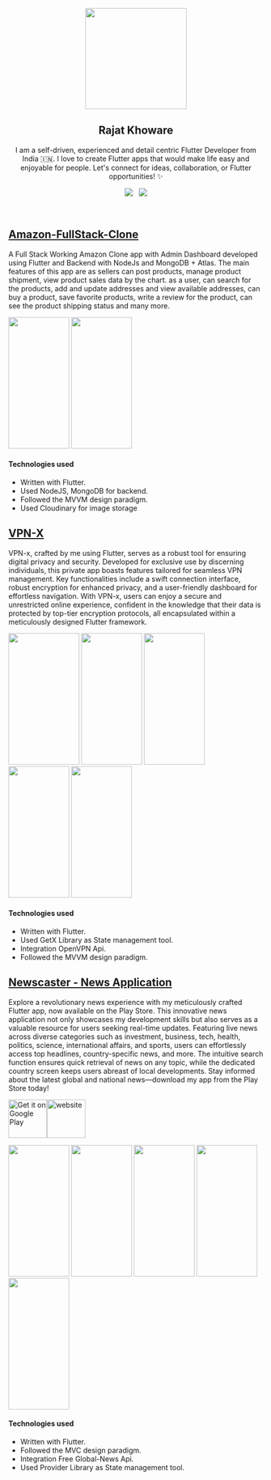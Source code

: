 <p align="center">
  <img src="https://github.com/RajatKhoware/RajatKhoware/assets/107408201/e2e63dc0-7d05-4a49-93ae-a5f18566c246" width="200" height="200">
</p>
<h2 align="center">Rajat Khoware</h2>
<p align="center">I am a self-driven, experienced and detail centric Flutter Developer from India 🇮🇳. I love to create Flutter apps that would make life easy and enjoyable for people. Let's connect for ideas, collaboration, or Flutter opportunities! ✨ </p>
<p align="center">
  <a href="https://www.linkedin.com/in/rajat-khoware/"><img src="https://img.shields.io/static/v1?label=LinkedIn&message=RajatKhoware&color=blue&style=for-the-badge&logo=linkedin&logoColor=white"></a>&nbsp;&nbsp;
  <a href="https://github.com/Rajatkhoware"><img src="https://img.shields.io/static/v1?label=Github&message=RajatKhoware&color=red&style=for-the-badge&logo=github&logoColor=white"></a>
</p><br>


## [Amazon-FullStack-Clone](https://github.com/RajatKhoware/Amazon_Clone-Flutter)


A Full Stack Working Amazon Clone app with Admin Dashboard developed using Flutter and Backend with NodeJs and MongoDB + Atlas. The main features of this app are as sellers can post products, manage product shipment, view product sales data by the chart. as a user, can search for the products, add and update addresses and view available addresses, can buy a product, save favorite products, write a review for the product, can see the product shipping status and many more.

<div class="row">
<img src="https://user-images.githubusercontent.com/3157579/178204057-dd51e81c-bc60-41db-b626-600a1e2a130e.gif" width="120" height="260">
<img src="https://user-images.githubusercontent.com/3157579/178206855-2368a5e9-12bf-4110-9d50-45a91d632804.gif" width="120" height="260">
</div>

#### Technologies used
* Written with Flutter.
* Used NodeJS, MongoDB for backend.
* Followed the MVVM design paradigm.
* Used Cloudinary for image storage

## [VPN-X](https://github.com/RajatKhoware/VPNX-Flutter)

VPN-x, crafted by me using Flutter, serves as a robust tool for ensuring digital privacy and security. Developed for exclusive use by discerning individuals, this private app boasts features tailored for seamless VPN management. Key functionalities include a swift connection interface, robust encryption for enhanced privacy, and a user-friendly dashboard for effortless navigation. With VPN-x, users can enjoy a secure and unrestricted online experience, confident in the knowledge that their data is protected by top-tier encryption protocols, all encapsulated within a meticulously designed Flutter framework.

<div class="row">
<img src="https://github.com/RajatKhoware/VPNX-Flutter/assets/107408201/f1103de5-4af2-4f1c-a75c-63a5df0f2566.gif" width="140" height="260"/>
<img src="https://github.com/RajatKhoware/RajatKhoware/assets/107408201/7e132b27-bd55-489a-842d-e2aa8d183a7e.png" width="120" height="260">
<img src="https://github.com/RajatKhoware/RajatKhoware/assets/107408201/afb749d3-27a3-4108-9ac8-375b48ab15b0.png" width="120" height="260">
<img src="https://github.com/RajatKhoware/RajatKhoware/assets/107408201/0275e0f8-3bec-4b55-a398-4559f1313af0.png" width="120" height="260">
<img src="https://github.com/RajatKhoware/RajatKhoware/assets/107408201/eb8a0884-cf72-4a5b-8db0-db16dcda0065.png" width="120" height="260">
</div>




#### Technologies used

* Written with Flutter.
* Used GetX Library as State management tool.
* Integration OpenVPN Api.
* Followed the MVVM design paradigm.

## [Newscaster - News Application](https://play.google.com/store/apps/details?id=com.rajatkhoware.newscaster)

Explore a revolutionary news experience with my meticulously crafted Flutter app, now available on the Play Store. This innovative news application not only showcases my development skills but also serves as a valuable resource for users seeking real-time updates. Featuring live news across diverse categories such as investment, business, tech, health, politics, science, international affairs, and sports, users can effortlessly access top headlines, country-specific news, and more. The intuitive search function ensures quick retrieval of news on any topic, while the dedicated country screen keeps users abreast of local developments. Stay informed about the latest global and national news—download my app from the Play Store today!

<a href='https://play.google.com/store/apps/details?id=com.rajatkhoware.newscaster'><img alt='Get it on Google Play' src='https://play.google.com/intl/en_us/badges/static/images/badges/en_badge_web_generic.png' height="76"/></a><img src="https://chess-45a81.web.app/favicon.png" width="76" height="76" alt="website" title="website" /></a>

<div class="row">
<img src="https://play-lh.googleusercontent.com/nguP4Lc6cKiAvS9YufTEkqqCJPTXRGp4qI18rQH8KFDiecp-K4R3sbH4MbXk2tSHKRY=w526-h296-rw" width="120" height="260">
<img src="https://play-lh.googleusercontent.com/pxXfnLT6AU83en0AhIfovzFqQz3P6lXDJDj485W3pfdSEHadAz3ptMXoGoNpBOdNvFRg=w526-h296-rw" width="120" height="260">
<img src="https://play-lh.googleusercontent.com/Cs39pY2rHowYKPr6-0x85rtyxGsFyoiQ8lcolWUiNWv8PAEvLkgJHkRwJ8r9qTCp6yk=w526-h296-rw" width="120" height="260">
<img src="https://play-lh.googleusercontent.com/dpAc59OXVZdufmUD2A86mfcwm2x63jYTahlk4zHpZio__laG2ORGv9oKmYPuJbAoz1w=w526-h296-rw" width="120" height="260">
<img src="https://play-lh.googleusercontent.com/eA5iHf6EIkJGfxNWvgxQ0dHGRiVgc_5XuLQfwtfx7HaEyls50aTbacG2WtHXW6V7Hgg=w526-h296-rw" width="120" height="260">
</div>


#### Technologies used

* Written with Flutter.
* Followed the MVC design paradigm.
* Integration Free Global-News Api.
* Used Provider Library as State management tool.
